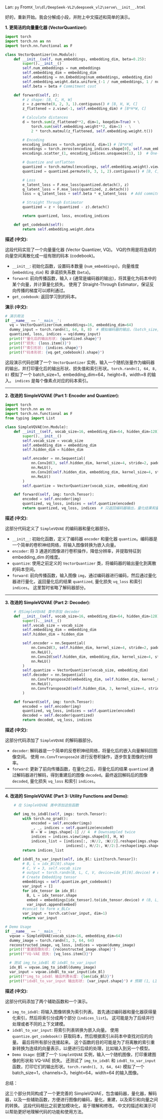 Lan: `py` From`X_ln\dl/DeepSeek-VL2\deepseek_vl2\serve\__init__.html`

好的，重新开始。我会分解成小段，并附上中文描述和简单的演示。

**1. 更简洁的向量量化器 (VectorQuantizer):**

```python
import torch
import torch.nn as nn
import torch.nn.functional as F

class VectorQuantizer(nn.Module):
    def __init__(self, num_embeddings, embedding_dim, beta=0.25):
        super().__init__()
        self.num_embeddings = num_embeddings
        self.embedding_dim = embedding_dim
        self.embedding = nn.Embedding(num_embeddings, embedding_dim)
        self.embedding.weight.data.uniform_(-1 / num_embeddings, 1 / num_embeddings)
        self.beta = beta # Commitment cost

    def forward(self, z):
        # z shape: [B, C, H, W]
        z = z.permute(0, 2, 3, 1).contiguous() # [B, H, W, C]
        z_flattened = z.view(-1, self.embedding_dim) # [B*H*W, C]

        # Calculate distances
        d = torch.sum(z_flattened**2, dim=1, keepdim=True) + \
            torch.sum(self.embedding.weight**2, dim=1) - \
            2 * torch.matmul(z_flattened, self.embedding.weight.t())

        # Encoding
        encoding_indices = torch.argmin(d, dim=1) # [B*H*W]
        encodings = torch.zeros(encoding_indices.shape[0], self.num_embeddings, device=z.device)
        encodings.scatter_(1, encoding_indices.unsqueeze(1), 1)  # One-hot encode

        # Quantize and unflatten
        quantized = torch.matmul(encodings, self.embedding.weight).view(z.shape) # [B, H, W, C]
        quantized = quantized.permute(0, 3, 1, 2).contiguous() # [B, C, H, W]

        # Loss
        e_latent_loss = F.mse_loss(quantized.detach(), z)
        q_latent_loss = F.mse_loss(quantized, z.detach())
        loss = q_latent_loss + self.beta * e_latent_loss  # Add commitment cost

        # Straight Through Estimator
        quantized = z + (quantized - z).detach()

        return quantized, loss, encoding_indices

    def get_codebook(self):
        return self.embedding.weight.data
```

**描述 (中文):**

这段代码实现了一个向量量化器 (Vector Quantizer, VQ)。  VQ的作用是将连续的向量空间离散化成一组有限的码本 (codebook)。

*   `__init__`: 初始化函数，设置码本数量 (`num_embeddings`)，向量维度 (`embedding_dim`) 和 承诺损失系数 (`beta`)。
*   `forward`: 前向传播函数，输入 `z` (通常是编码器的输出)，将其量化为码本中的某个向量，并计算量化损失。  使用了 Straight-Through Estimator，保证反向传播的梯度可以顺利通过。
*   `get_codebook`:  返回学习到的码本。

**演示 (中文):**

```python
# 演示用法
if __name__ == '__main__':
  vq = VectorQuantizer(num_embeddings=16, embedding_dim=64)
  dummy_input = torch.randn(1, 64, 8, 8)  # 模拟编码器的输出，(batch_size, embedding_dim, height, width)
  quantized, loss, indices = vq(dummy_input)
  print(f"量化后的输出形状: {quantized.shape}")
  print(f"损失: {loss.item()}")
  print(f"索引形状: {indices.shape}")
  print(f"码本形状: {vq.get_codebook().shape}")
```

这段演示代码创建了一个 `VectorQuantizer` 实例，输入一个随机张量作为编码器的输出，并打印量化后的输出形状、损失值和索引形状。`torch.randn(1, 64, 8, 8)` 模拟了一个 batch_size=1，embedding_dim=64，height=8，width=8 的输入。  `indices` 是每个像素点对应的码本索引。

---

**2. 改进的 SimpleVQVAE (Part 1: Encoder and Quantizer):**

```python
import torch
import torch.nn as nn
import torch.nn.functional as F
from typing import List

class SimpleVQVAE(nn.Module):
    def __init__(self, vocab_size=16, embedding_dim=64, hidden_dim=128):
        super().__init__()
        self.vocab_size = vocab_size
        self.embedding_dim = embedding_dim
        self.hidden_dim = hidden_dim

        self.encoder = nn.Sequential(
            nn.Conv2d(3, self.hidden_dim, kernel_size=4, stride=2, padding=1),
            nn.ReLU(),
            nn.Conv2d(self.hidden_dim, embedding_dim, kernel_size=4, stride=2, padding=1),
            nn.ReLU()
        )
        self.quantize = VectorQuantizer(vocab_size, embedding_dim)

    def forward(self, img: torch.Tensor):
        encoded = self.encoder(img)
        quantized, vq_loss, indices = self.quantize(encoded)
        return quantized, vq_loss, indices  # 只返回编码器输出，量化结果和量化损失
```

**描述 (中文):**

这部分代码定义了 `SimpleVQVAE` 的编码器和量化器部分。

*   `__init__`: 初始化函数，定义了编码器 `encoder` 和量化器 `quantize`。编码器是一个简单的卷积神经网络，将输入图像转换为嵌入向量。
*   `encoder`:  将 3 通道的图像进行卷积操作，降低分辨率，并提取特征到 embedding_dim 的维度。
*   `quantize`:  使用之前定义的 `VectorQuantizer` 类，将编码器的输出量化到离散的码本空间。
*   `forward`:  前向传播函数，输入图像 `img`，通过编码器进行编码，然后通过量化器进行量化，返回量化后的结果 `quantized`, 量化损失 `vq_loss` 和索引 `indices`。  这里暂时省略了解码器部分。

---

**3. 改进的 SimpleVQVAE (Part 2: Decoder):**

```python
    # 在SimpleVQVAE 类中添加 decoder
    def __init__(self, vocab_size=16, embedding_dim=64, hidden_dim=128):
        super().__init__()
        self.vocab_size = vocab_size
        self.embedding_dim = embedding_dim
        self.hidden_dim = hidden_dim

        self.encoder = nn.Sequential(
            nn.Conv2d(3, self.hidden_dim, kernel_size=4, stride=2, padding=1),
            nn.ReLU(),
            nn.Conv2d(self.hidden_dim, embedding_dim, kernel_size=4, stride=2, padding=1),
            nn.ReLU()
        )
        self.quantize = VectorQuantizer(vocab_size, embedding_dim)
        self.decoder = nn.Sequential(
            nn.ConvTranspose2d(embedding_dim, self.hidden_dim, kernel_size=4, stride=2, padding=1),
            nn.ReLU(),
            nn.ConvTranspose2d(self.hidden_dim, 3, kernel_size=4, stride=2, padding=1)
        )

    def forward(self, img: torch.Tensor):
        encoded = self.encoder(img)
        quantized, vq_loss, indices = self.quantize(encoded)
        decoded = self.decoder(quantized)
        return decoded, vq_loss, indices
```

**描述 (中文):**

这部分代码添加了 `SimpleVQVAE` 的解码器部分。

*   `decoder`: 解码器是一个简单的反卷积神经网络，将量化后的嵌入向量解码回图像空间。  使用 `nn.ConvTranspose2d` 进行反卷积操作，逐步恢复图像的分辨率。
*   `forward`: 更新了前向传播函数，在量化之后，将量化后的结果 `quantized` 通过解码器进行解码，得到重建后的图像 `decoded`。最终返回解码后的图像 `decoded`, 量化损失 `vq_loss` 和索引 `indices`。

---

**4. 改进的 SimpleVQVAE (Part 3: Utility Functions and Demo):**

```python
    # 在 SimpleVQVAE 类中添加这些函数

    def img_to_idxBl(self, imgs: torch.Tensor):
        with torch.no_grad():
            encoded = self.encoder(imgs)
            _, _, indices = self.quantize(encoded)
            H = W = imgs.shape[-1] // 4  # Downsampled twice
            indices = indices.view(imgs.shape[0], H, W)
            indices_list = [indices[:, :H//2, :W//2].reshape(imgs.shape[0], -1),
                            indices[:, H//2:, W//2:].reshape(imgs.shape[0], -1)]
        return indices_list

    def idxBl_to_var_input(self, idx_Bl: List[torch.Tensor]):
        # B, L = idx_Bl[0].shape
        # C, V = 3, self.vocab_size
        # output = torch.randn(B, L, C, V, device=idx_Bl[0].device) # random input
        # Create Embedding tensor
        embeddings = self.quantize.get_codebook()
        var_input = []
        for idx_tensor in idx_Bl:
          B, L = idx_tensor.shape
          embed = embeddings[idx_tensor].to(idx_tensor.device) # (B, L, embed_dim)
          var_input.append(embed)
        #concat to form x_BLCv
        var_input = torch.cat(var_input, dim=1)
        return var_input

# Demo Usage
if __name__ == '__main__':
  vqvae = SimpleVQVAE(vocab_size=16, embedding_dim=64)
  dummy_image = torch.randn(1, 3, 64, 64)
  reconstructed_image, vq_loss, indices = vqvae(dummy_image)
  print(f"重建图像形状: {reconstructed_image.shape}")
  print(f"VQ-VAE 损失: {vq_loss.item()}")

  # 测试 img_to_idxBl 和 idxBl_to_var_input
  idx_Bl = vqvae.img_to_idxBl(dummy_image)
  var_input = vqvae.idxBl_to_var_input(idx_Bl)
  print(f"img_to_idxBl 输出列表长度: {len(idx_Bl)}")
  print(f"idxBl_to_var_input 输出形状: {var_input.shape}") # 预期 (1, L1 + L2, embedding_dim)
```

**描述 (中文):**

这部分代码添加了两个辅助函数和一个演示。

*   `img_to_idxBl`:  将输入图像转换为索引列表。  首先通过编码器和量化器获得量化索引，然后将索引分成两个部分 (`indices_list`)。  这可能是为了后续并行处理或者不同的上下文建模。
*   `idxBl_to_var_input`: 将索引列表转换为嵌入向量。  使用 `quantize.get_codebook()` 获取码本，然后根据索引从码本中查找对应的向量。  最后将所有部分连接起来。  这个函数的目的可能是为了将离散的索引重新转换为连续的向量表示，以便进行后续的处理，比如输入到另一个模型。
*   `Demo Usage`:  创建了一个 `SimpleVQVAE` 实例，输入一个随机图像，打印重建图像的形状和 VQ-VAE 损失。  还测试了 `img_to_idxBl` 和 `idxBl_to_var_input` 函数，打印它们的输出形状。`torch.randn(1, 3, 64, 64)` 模拟了一个 batch_size=1，channels=3，height=64，width=64 的输入图像。

总结：

这三个部分共同构成了一个更完善的 SimpleVQVAE，包含编码器，量化器，解码器，以及一些辅助函数，方便进行图像的编码，量化，重建，以及索引和向量之间的转换。 这段代码相比之前更加模块化，易于理解和修改。 中文的描述和演示可以帮助更好地理解代码的功能和使用方法。
